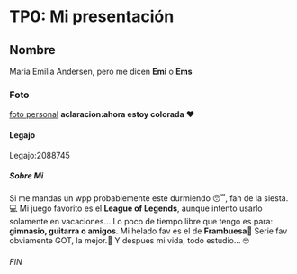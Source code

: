 # TP0: Mi presentación
## Nombre ##
Maria Emilia Andersen, pero me dicen **Emi** o **Ems**
### Foto ###
[foto personal](fotoemi.png)
**aclaracion:ahora estoy colorada** ❤️

#### Legajo ####
Legajo:2088745

##### Sobre Mi #####
Si me mandas un wpp probablemente este durmiendo 😴, fan de la siesta.
💻 Mi juego favorito es el **League of Legends**, aunque intento usarlo solamente en vacaciones...
Lo poco de tiempo libre que tengo es para: **gimnasio, guitarra o amigos**.
Mi helado fav es el de **Frambuesa**🫣
Serie fav obviamente GOT, la mejor.🤗
Y despues mi vida, todo estudio... 🤓

###### FIN ######
